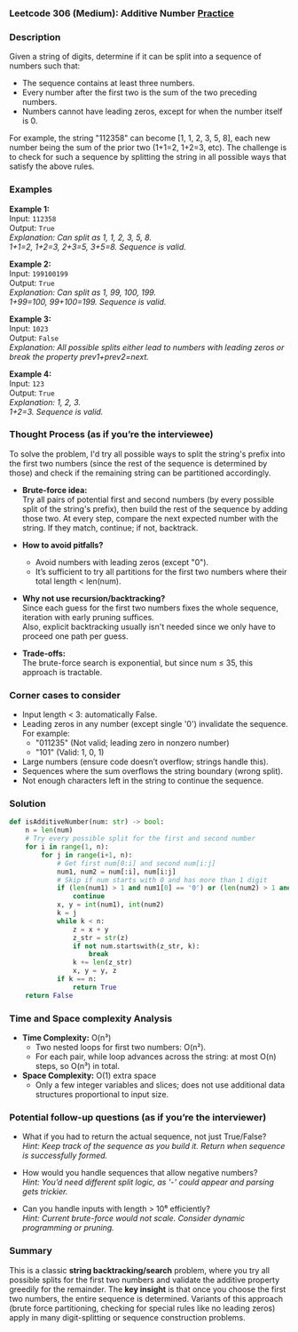 ### Leetcode 306 (Medium): Additive Number [Practice](https://leetcode.com/problems/additive-number)

### Description  
Given a string of digits, determine if it can be split into a sequence of numbers such that:
- The sequence contains at least three numbers.
- Every number after the first two is the sum of the two preceding numbers.
- Numbers cannot have leading zeros, except for when the number itself is 0.

For example, the string "112358" can become [1, 1, 2, 3, 5, 8], each new number being the sum of the prior two (1+1=2, 1+2=3, etc). The challenge is to check for such a sequence by splitting the string in all possible ways that satisfy the above rules.

### Examples  

**Example 1:**  
Input: `112358`  
Output: `True`  
*Explanation: Can split as 1, 1, 2, 3, 5, 8.  
1+1=2, 1+2=3, 2+3=5, 3+5=8. Sequence is valid.*

**Example 2:**  
Input: `199100199`  
Output: `True`  
*Explanation: Can split as 1, 99, 100, 199.  
1+99=100, 99+100=199. Sequence is valid.*

**Example 3:**  
Input: `1023`  
Output: `False`  
*Explanation: All possible splits either lead to numbers with leading zeros or break the property prev1+prev2=next.*

**Example 4:**  
Input: `123`  
Output: `True`  
*Explanation: 1, 2, 3.  
1+2=3. Sequence is valid.*

### Thought Process (as if you’re the interviewee)  
To solve the problem, I'd try all possible ways to split the string's prefix into the first two numbers (since the rest of the sequence is determined by those) and check if the remaining string can be partitioned accordingly.

- **Brute-force idea:**  
  Try all pairs of potential first and second numbers (by every possible split of the string's prefix), then build the rest of the sequence by adding those two. At every step, compare the next expected number with the string. If they match, continue; if not, backtrack.

- **How to avoid pitfalls?**  
  - Avoid numbers with leading zeros (except "0").
  - It’s sufficient to try all partitions for the first two numbers where their total length < len(num).

- **Why not use recursion/backtracking?**  
  Since each guess for the first two numbers fixes the whole sequence, iteration with early pruning suffices.  
  Also, explicit backtracking usually isn't needed since we only have to proceed one path per guess.

- **Trade-offs:**  
  The brute-force search is exponential, but since num ≤ 35, this approach is tractable.

### Corner cases to consider  
- Input length < 3: automatically False.
- Leading zeros in any number (except single '0') invalidate the sequence.  
  For example:
  - "011235" (Not valid; leading zero in nonzero number)
  - "101" (Valid: 1, 0, 1)
- Large numbers (ensure code doesn’t overflow; strings handle this).
- Sequences where the sum overflows the string boundary (wrong split).
- Not enough characters left in the string to continue the sequence.

### Solution

```python
def isAdditiveNumber(num: str) -> bool:
    n = len(num)
    # Try every possible split for the first and second number
    for i in range(1, n):
        for j in range(i+1, n):
            # Get first num[0:i] and second num[i:j]
            num1, num2 = num[:i], num[i:j]
            # Skip if num starts with 0 and has more than 1 digit
            if (len(num1) > 1 and num1[0] == '0') or (len(num2) > 1 and num2[0] == '0'):
                continue
            x, y = int(num1), int(num2)
            k = j
            while k < n:
                z = x + y
                z_str = str(z)
                if not num.startswith(z_str, k):
                    break
                k += len(z_str)
                x, y = y, z
            if k == n:
                return True
    return False
```

### Time and Space complexity Analysis  

- **Time Complexity:** O(n³)  
  - Two nested loops for first two numbers: O(n²).  
  - For each pair, while loop advances across the string: at most O(n) steps, so O(n³) in total.
- **Space Complexity:** O(1) extra space  
  - Only a few integer variables and slices; does not use additional data structures proportional to input size.

### Potential follow-up questions (as if you’re the interviewer)  

- What if you had to return the actual sequence, not just True/False?  
  *Hint: Keep track of the sequence as you build it. Return when sequence is successfully formed.*

- How would you handle sequences that allow negative numbers?  
  *Hint: You’d need different split logic, as '-' could appear and parsing gets trickier.*

- Can you handle inputs with length > 10⁶ efficiently?  
  *Hint: Current brute-force would not scale. Consider dynamic programming or pruning.*

### Summary
This is a classic **string backtracking/search** problem, where you try all possible splits for the first two numbers and validate the additive property greedily for the remainder. The **key insight** is that once you choose the first two numbers, the entire sequence is determined. Variants of this approach (brute force partitioning, checking for special rules like no leading zeros) apply in many digit-splitting or sequence construction problems.